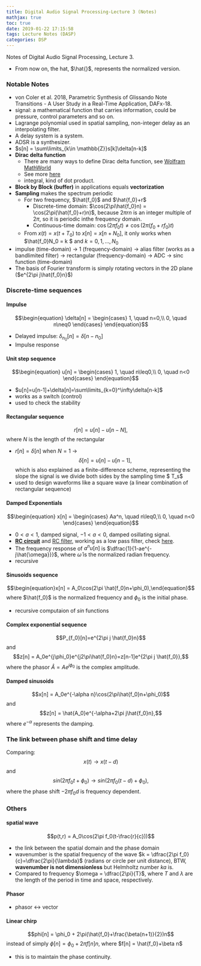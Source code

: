 ```yaml
---
title: Digital Audio Signal Processing-Lecture 3 (Notes)
mathjax: true
toc: true
date: 2019-01-22 17:15:58
tags: Lecture Notes (DASP)
categories: DSP
---
```

Notes of Digital Audio Signal Processing, Lecture 3.
<!--more-->

- From now on, the hat, $\hat{}$, represents the normalized version.

###  Notable Notes
- von Coler et al. 2018, Parametric Synthesis of Glissando Note Transitions - A User Study in a Real-Time Application, DAFx-18.
- signal: a mathematical function that carries information, could be pressure, control parameters and so on.
- Lagrange polynomial used in spatial sampling, non-integer delay as an interpolating filter.
- A delay system is a system.
- ADSR is a synthesizer.
- $s[n] = \sum\limits_{k\in \mathbb{Z}}s[k]\delta[n-k]$
- **Dirac delta function**
  - There are many ways to define Dirac delta function, see [Wolfram MathWorld](http://mathworld.wolfram.com/DeltaFunction.html)
  - See more [here](http://tutorial.math.lamar.edu/Classes/DE/DiracDeltaFunction.aspx)
  - integral, kind of dot product.
- **Block by Block (buffer)** in applications equals **vectorization**
- **Sampling** makes the spectrum periodic
  - For two frequency, $\hat{f_0}$ and $\hat{f_0}+r$
    - Discrete-time domain: $\cos(2\pi\hat{f_0}n) = \cos(2\pi(\hat{f_0}+r)n)$, because $2\pi r n$ is an integer multiple of $2\pi$, so it is periodic inthe frequency domain.
    - Continuous-time domain: $\cos(2\pi f_0 t) \neq \cos(2\pi (f_0+rf_0)t)$
  - From $x(t)=x(t+T_0)$ to $x[n] = x[n+N_0]$, it only works when $\hat{f_0}N_0 = k $ and $k=0,1,\dots, N_0$
- impulse (time-domain) $\rightarrow$ 1 (frequency-domain) $\rightarrow$ alias filter (works as a bandlimited filter) $\rightarrow$ rectangular (frequency-domain) $\rightarrow$ ADC $\rightarrow$ sinc function (time-domain)
- The basis of Fourier transform is simply rotating vectors in the 2D plane ($e^{2\pi j\hat{f_0}n}$)

### Discrete-time sequences
#### Impulse
  $$\begin{equation}
  \delta[n] = 
    \begin{cases}
	  1, \quad n=0,\\
	  0, \quad n\neq0
	\end{cases}
  \end{equation}$$
  
- Delayed impulse: $\delta_{n_0}[n]=\delta[n-n_0]$
- Impulse response

#### Unit step sequence
  $$\begin{equation}
  u[n] = 
    \begin{cases}
	  1, \quad n\leq0,\\
	  0, \quad n<0
	\end{cases}
  \end{equation}$$

- $u[n]=u[n-1]+\delta[n]=\sum\limits_{k=0}^\infty\delta[n-k]$
- works as a switch (control)
- used to check the stability

#### Rectangular sequence
$$\begin{equation}
r[n]=u[n]-u[n-N],\end{equation}$$
where $N$ is the length of the rectangular

- $r[n] = \delta[n]$ when $N=1$ $\rightarrow$ $$\delta[n]=u[n]-u[n-1],$$ which is also explained as a finite-difference scheme, representing the slope the signal is we divide both sides by the sampling time $ T_s$
- used to design waveforms like a square wave (a linear combination of rectangular sequence)

#### Damped Exponentials
  $$\begin{equation}
  x[n] = 
    \begin{cases}
	  Aa^n, \quad n\leq0,\\
	  0, \quad n<0
	\end{cases}
  \end{equation}$$
  
- $0<a<1$, damped signal, $-1<a<0$, damped osillating signal.
- [**RC circuit**](https://en.wikipedia.org/wiki/RC_circuit) and [RC filter](https://en.wikipedia.org/wiki/Low-pass_filter#RC_filter), working as a low pass filter, check [here](https://www.electronics-tutorials.ws/filter/filter_2.html).
- The frequency response of $a^nu[n]$ is $\dfrac{1}{1-ae^{-j\hat{\omega}}}$, where $\hat{\omega}$ is the normalized radian frequency.
- recursive

#### Sinusoids sequence
$$\begin{equation}x[n] = A_0\cos(2\pi \hat{f_0}n+\phi_0),\end{equation}$$
where $\hat{f_0}$ is the normalized frequency and $\phi_0$ is the initial phase.

- recursive computaion of $sin$ functions

#### Complex exponential sequence
$$P_{f_0}[n]=e^{2\pi j \hat{f_0}n}$$
and
$$z[n] = A_0e^{j\phi_0}e^{j2\pi\hat{f_0}n}=z[n-1]e^{2\pi j \hat{f_0}},$$
where the phasor $\hat{A}=Ae^{j\phi_0}$ is the complex amplitude.

#### Damped sinusoids
$$x[n] = A_0e^{-\alpha n}\cos(2\pi\hat{f_0}n+\phi_0)$$
and 
$$z[n] = \hat{A_0}e^{-\alpha+2\pi j\hat{f_0}n},$$
where $e^{-\alpha}$ represents the damping.

### The link between phase shift and time delay
Comparing:
$$x(t) \rightarrow x(t-d)$$
and
$$sin(2\pi f_0t+\phi_0) \rightarrow sin(2\pi f_0 (t-d)+\phi_0),$$
where the phase shift $-2\pi f_0 d$ is frequency dependent.

### Others
#### spatial wave
$$p(t,r) = A_0\cos(2\pi f_0(t-\frac{r}{c}))$$
- the link between the spatial domain and the phase domain
- wavenumber is the spatial frequency of the wave $k = \dfrac{2\pi f_0}{c}=\dfrac{2\pi}{\lambda}$ (radians or circle per unit distance), BTW, **wavenumber is not dimensionless** but Helmholtz number $ka$ is.
- Compared to frequency $\omega = \dfrac{2\pi}{T}$, where $T$ and $\lambda$ are the length of the period in time and space, respectively.

#### Phasor
- phasor $\leftrightarrow$ vector
#### Linear chirp
$$phi[n] = \phi_0 + 2\pi(\hat{f_0}+\frac{\beta(n+1)}{2})n$$
instead of simply $\phi[n] = \phi_0+2\pi f[n]n$, where $f[n] = \hat{f_0}+\beta n$

- this is to maintain the phase continuity.
